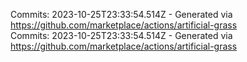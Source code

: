 Commits: 2023-10-25T23:33:54.514Z - Generated via https://github.com/marketplace/actions/artificial-grass
<br>
Commits: 2023-10-25T23:33:54.514Z - Generated via https://github.com/marketplace/actions/artificial-grass
<br>
